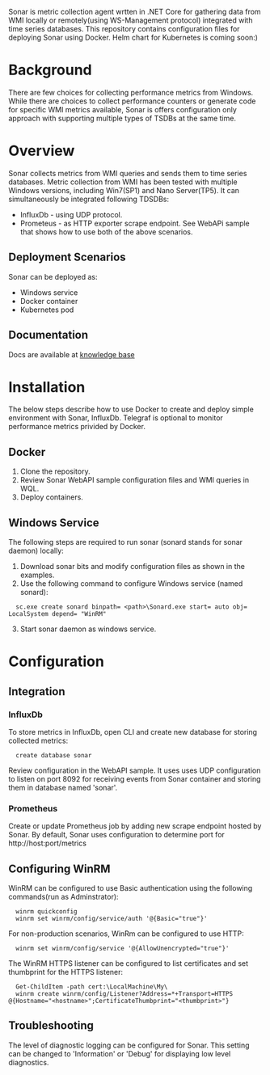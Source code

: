 Sonar is metric collection agent wrtten in .NET Core for gathering data from WMI locally or remotely(using WS-Management protocol) integrated with time series databases. This repository contains configuration files for deploying Sonar using Docker. Helm chart for Kubernetes is coming soon:) 

# Background
There are few choices for collecting performance metrics from Windows. While there are choices to collect performance counters or generate code for specific WMI metrics available, Sonar is offers configuration only approach with supporting multiple types of TSDBs at the same time.   

# Overview
Sonar collects metrics from WMI queries and sends them to time series databases. Metric collection from WMI has been tested with multiple Windows versions, including Win7(SP1) and Nano Server(TP5). It can simultaneously be integrated following TDSDBs:
  * InfluxDb - using UDP protocol.
  * Prometeus - as HTTP exporter scrape endpoint. 
See WebAPi sample that shows how to use both of the above scenarios.

## Deployment Scenarios
Sonar can be deployed as:
  * Windows service
  * Docker container
  * Kubernetes pod 

## Documentation
Docs are available at [knowledge base](http://www.infragravity.com/knowledge-base/sonar-overview/) 

# Installation
The below steps describe how to use Docker to create and deploy simple environment with Sonar, InfluxDb. Telegraf is optional to monitor performance metrics privided by Docker.
## Docker  
1. Clone the repository.
2. Review Sonar WebAPI sample configuration files and WMI queries in WQL. 
3. Deploy containers.
## Windows Service
The following steps are required to run sonar (sonard stands for sonar daemon) locally:
1. Download sonar bits and modify configuration files as shown in the examples. 
2. Use the following command to configure Windows service (named sonard):
```
  sc.exe create sonard binpath= <path>\Sonard.exe start= auto obj= LocalSystem depend= "WinRM"
```
3. Start sonar daemon as windows service.
# Configuration

## Integration
### InfluxDb
To store metrics in InfluxDb, open CLI and create new database for storing collected metrics:
```
  create database sonar
```
Review configuration in the WebAPI sample. It uses uses UDP configuration to listen on port 8092 for receiving events from Sonar container and storing them in database named 'sonar'.
### Prometheus
Create or update Prometheus job by adding new scrape endpoint hosted by Sonar. By default, Sonar uses configuration to determine port for http://host:port/metrics
## Configuring WinRM
WinRM can be configured to use Basic authentication using the following commands(run as Adminstrator):
```
  winrm quickconfig
  winrm set winrm/config/service/auth '@{Basic="true"}'
```
For non-production scenarios, WinRm can be configured to use HTTP:
```
  winrm set winrm/config/service '@{AllowUnencrypted="true"}'
```
The WinRM HTTPS listener can be configured to list certificates and set thumbprint for the HTTPS listener:
```
  Get-ChildItem -path cert:\LocalMachine\My\        
  winrm create winrm/config/Listener?Address=*+Transport=HTTPS @{Hostname="<hostname>";CertificateThumbprint="<thumbprint>"}
```
## Troubleshooting
The level of diagnostic logging can be configured for Sonar. This setting can be changed to 'Information' or 'Debug' for displaying low level diagnostics.
